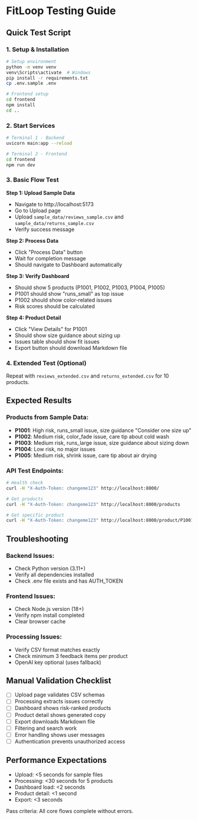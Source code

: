 # FitLoop Testing Guide

## Quick Test Script

### 1. Setup & Installation
```bash
# Setup environment
python -m venv venv
venv\Scripts\activate  # Windows
pip install -r requirements.txt
cp .env.sample .env

# Frontend setup
cd frontend
npm install
cd ..
```

### 2. Start Services
```bash
# Terminal 1 - Backend
uvicorn main:app --reload

# Terminal 2 - Frontend  
cd frontend
npm run dev
```

### 3. Basic Flow Test

**Step 1: Upload Sample Data**
- Navigate to http://localhost:5173
- Go to Upload page
- Upload `sample_data/reviews_sample.csv` and `sample_data/returns_sample.csv`
- Verify success message

**Step 2: Process Data**
- Click "Process Data" button
- Wait for completion message
- Should navigate to Dashboard automatically

**Step 3: Verify Dashboard**
- Should show 5 products (P1001, P1002, P1003, P1004, P1005)
- P1001 should show "runs_small" as top issue
- P1002 should show color-related issues
- Risk scores should be calculated

**Step 4: Product Detail**
- Click "View Details" for P1001
- Should show size guidance about sizing up
- Issues table should show fit issues
- Export button should download Markdown file

### 4. Extended Test (Optional)
Repeat with `reviews_extended.csv` and `returns_extended.csv` for 10 products.

## Expected Results

### Products from Sample Data:
- **P1001**: High risk, runs_small issue, size guidance "Consider one size up"
- **P1002**: Medium risk, color_fade issue, care tip about cold wash
- **P1003**: Medium risk, runs_large issue, size guidance about sizing down
- **P1004**: Low risk, no major issues
- **P1005**: Medium risk, shrink issue, care tip about air drying

### API Test Endpoints:
```bash
# Health check
curl -H "X-Auth-Token: changeme123" http://localhost:8000/

# Get products
curl -H "X-Auth-Token: changeme123" http://localhost:8000/products

# Get specific product
curl -H "X-Auth-Token: changeme123" http://localhost:8000/product/P1001
```

## Troubleshooting

### Backend Issues:
- Check Python version (3.11+)
- Verify all dependencies installed
- Check .env file exists and has AUTH_TOKEN

### Frontend Issues:  
- Check Node.js version (18+)
- Verify npm install completed
- Clear browser cache

### Processing Issues:
- Verify CSV format matches exactly
- Check minimum 3 feedback items per product
- OpenAI key optional (uses fallback)

## Manual Validation Checklist

- [ ] Upload page validates CSV schemas
- [ ] Processing extracts issues correctly
- [ ] Dashboard shows risk-ranked products
- [ ] Product detail shows generated copy
- [ ] Export downloads Markdown file
- [ ] Filtering and search work
- [ ] Error handling shows user messages
- [ ] Authentication prevents unauthorized access

## Performance Expectations

- Upload: <5 seconds for sample files
- Processing: <30 seconds for 5 products  
- Dashboard load: <2 seconds
- Product detail: <1 second
- Export: <3 seconds

Pass criteria: All core flows complete without errors.